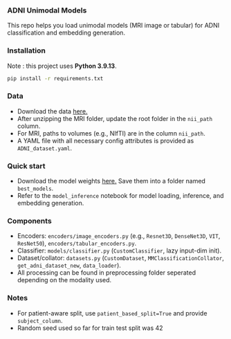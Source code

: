 ### ADNI Unimodal Models

This repo helps you load unimodal models (MRI image or tabular) for ADNI classification and embedding generation.

### Installation
Note : this project uses **Python 3.9.13**.  

```bash
pip install -r requirements.txt
```

### Data

- Download the data [here.](https://alumniumonsac-my.sharepoint.com/:f:/g/personal/536736_umons_ac_be/EnGtBxv83axEo4lbAFj-9SUB78ajLJMlrY89KahXB77OOw?e=3miQr6)
- After unzipping the MRI folder, update the root folder in the `nii_path` column.
- For MRI, paths to volumes (e.g., NIfTI) are in the column `nii_path`.
- A YAML file with all necessary config attributes is provided as `ADNI_dataset.yaml`.

### Quick start

- Download the model weights [here.](https://alumniumonsac-my.sharepoint.com/:f:/g/personal/536736_umons_ac_be/EuDEjTvBGZhKlaKmFRQQ6lgBpic2D6lqtoduBPGJVbEYoA?e=DQX5NM) Save them into a folder named `best_models`.
- Refer to the `model_inference` notebook for model loading, inference, and embedding generation.

### Components

- Encoders: `encoders/image_encoders.py` (e.g., `Resnet3D`, `DenseNet3D`, `VIT`, `ResNet50`), `encoders/tabular_encoders.py`.
- Classifier: `models/classifier.py` (`CustomClassifier`, lazy input-dim init).
- Dataset/collator: `datasets.py` (`CustomDataset`, `MMClassificationCollator`, `get_adni_dataset_new`, `data_loader`).
- All processing can be found in preprocessing folder seperated depending on the modality used.

### Notes

- For patient-aware split, use `patient_based_split=True` and provide `subject_column`.
- Random seed used so far for train test split was 42
